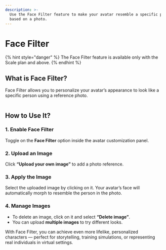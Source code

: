 ```yaml
---
description: >-
  Use the Face Filter feature to make your avatar resemble a specific person
  based on a photo.
---
```


# Face Filter

{% hint style="danger" %}
The Face Filter feature is available only with the Scale plan and above.
{% endhint %}

## **What is Face Filter?**

Face Filter allows you to personalize your avatar’s appearance to look like a specific person using a reference photo.

<figure><img src="https://lh7-rt.googleusercontent.com/docsz/AD_4nXdx4TEElrRxiSaJ4qiy6PfujUgoiYgNUJWdhH58mmOoPtM30xeoz1EBMranPR-Sslf9nf-nT59LUhM8S5P_jq_aYm71bxM2o4gid8GMV7-hCgLMB8-2THA3Y-y563gShsMysuoG?key=UBmSq8Y7gM25yDvVwPYY7g" alt=""><figcaption></figcaption></figure>

## **How to Use It?**

### **1. Enable Face Filter**

Toggle on the **Face Filter** option inside the avatar customization panel.

### **2. Upload an Image**

Click **“Upload your own image”** to add a photo reference.

### 3. Apply the Image

Select the uploaded image by clicking on it. Your avatar’s face will automatically morph to resemble the person in the photo.

### **4. Manage Images**

* To delete an image, click on it and select **“Delete image”**.
* You can upload **multiple images** to try different looks.

With Face Filter, you can achieve even more lifelike, personalized characters — perfect for storytelling, training simulations, or representing real individuals in virtual settings.
